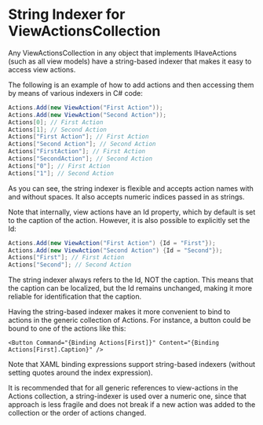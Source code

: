 ﻿# String Indexer for ViewActionsCollection

Any ViewActionsCollection in any object that implements IHaveActions (such as all view models) have a string-based indexer that makes it easy to access view actions.

The following is an example of how to add actions and then accessing them by means of various indexers in C# code:

```cs
Actions.Add(new ViewAction("First Action"));
Actions.Add(new ViewAction("Second Action"));
Actions[0]; // First Action
Actions[1]; // Second Action
Actions["First Action"]; // First Action
Actions["Second Action"]; // Second Action
Actions["FirstAction"]; // First Action
Actions["SecondAction"]; // Second Action
Actions["0"]; // First Action
Actions["1"]; // Second Action
```

As you can see, the string indexer is flexible and accepts action names with and without spaces. It also accepts numeric indices passed in as strings.

Note that internally, view actions have an Id property, which by default is set to the caption of the action. However, it is also possible to explicitly set the Id:

```cs
Actions.Add(new ViewAction("First Action") {Id = "First"});
Actions.Add(new ViewAction("Second Action") {Id = "Second"});
Actions["First"]; // First Action
Actions["Second"]; // Second Action
```

The string indexer always refers to the Id, NOT the caption. This means that the caption can be localized, but the Id remains unchanged, making it more reliable for identification that the caption.

Having the string-based indexer makes it more convenient to bind to actions in the generic collection of Actions. For instance, a button could be bound to one of the actions like this:

```
<Button Command="{Binding Actions[First]}" Content="{Binding Actions[First].Caption}" />
```

Note that XAML binding expressions support string-based indexers (without setting quotes around the index expression).

It is recommended that for all generic references to view-actions in the Actions collection, a string-indexer is used over a numeric one, since that approach is less fragile and does not break if a new action was added to the collection or the order of actions changed.
